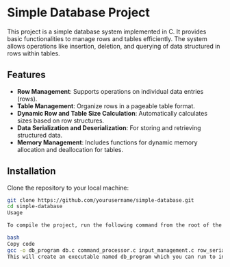 # Simple Database Project

This project is a simple database system implemented in C. It provides basic functionalities to manage rows and tables efficiently. The system allows operations like insertion, deletion, and querying of data structured in rows within tables.

## Features

- **Row Management**: Supports operations on individual data entries (rows).
- **Table Management**: Organize rows in a pageable table format.
- **Dynamic Row and Table Size Calculation**: Automatically calculates sizes based on row structures.
- **Data Serialization and Deserialization**: For storing and retrieving structured data.
- **Memory Management**: Includes functions for dynamic memory allocation and deallocation for tables.

## Installation

Clone the repository to your local machine:

```bash
git clone https://github.com/yourusername/simple-database.git
cd simple-database
Usage

To compile the project, run the following command from the root of the project directory:

bash
Copy code
gcc -o db_program db.c command_processor.c input_management.c row_serialization.c statement_executor.c statement_preparer.c table.c -I.
This will create an executable named db_program which you can run to interact with the database.
